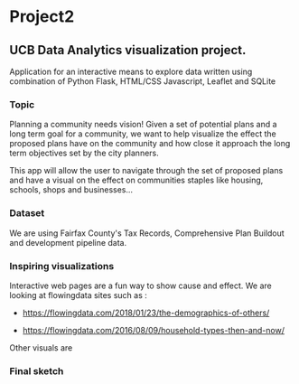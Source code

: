 # Project2

## UCB Data Analytics visualization project.

Application for an interactive means to explore data written using combination of Python Flask, HTML/CSS Javascript, Leaflet and SQLite

### Topic 

Planning a community needs vision! Given a set of potential plans and a long term goal for a community, we want to help visualize the effect the proposed plans have
on the community and how close it approach the long term objectives set by the city planners.

This app will allow the user to navigate through the set of proposed plans and have a visual on the effect on communities staples like housing, schools, shops and businesses... 



### Dataset

We are using Fairfax County's Tax Records, Comprehensive Plan Buildout and development pipeline data.


### Inspiring visualizations

Interactive web pages are a fun way to show cause and effect. We are looking at flowingdata sites such as :

- https://flowingdata.com/2018/01/23/the-demographics-of-others/

- https://flowingdata.com/2016/08/09/household-types-then-and-now/


Other visuals are <TO BE ADDED>

### Final sketch

<TO BE ADDED>

